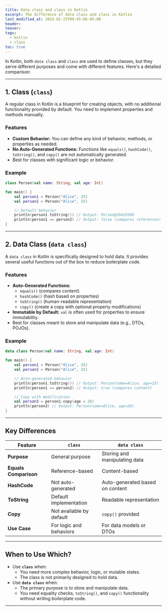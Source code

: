 ```yaml
---
title: Data class and class in Kotlin
excerpt: The difference of data class and class in Kotlin
last_modified_at: 2025-01-23T09:45:06-05:00
header: 
teaser: 
tags:
  - kotlin
  - class
toc: true
---
```


In Kotlin, both `data class` and `class` are used to define classes, but they serve different purposes and come with different features. Here's a detailed comparison:

---

## **1. Class (`class`)**

A regular class in Kotlin is a blueprint for creating objects, with no additional functionality provided by default. You need to implement properties and methods manually.

### **Features**

- **Custom Behavior:** You can define any kind of behavior, methods, or properties as needed.
- **No Auto-Generated Functions:** Functions like `equals()`, `hashCode()`, `toString()`, and `copy()` are not automatically generated.
- Best for classes with significant logic or behavior.

### **Example**

```kotlin
class Person(val name: String, val age: Int)

fun main() {
    val person1 = Person("Alice", 25)
    val person2 = Person("Alice", 25)

    // Default behavior
    println(person1.toString()) // Output: Person@1b6d3586
    println(person1 == person2) // Output: false (compares references)
}
```

---

## **2. Data Class (`data class`)**

A `data class` in Kotlin is specifically designed to hold data. It provides several useful functions out of the box to reduce boilerplate code.

### **Features**

- **Auto-Generated Functions:**
    - `equals()` (compares content)
    - `hashCode()` (hash based on properties)
    - `toString()` (human-readable representation)
    - `copy()` (create a copy with optional property modifications)
- **Immutable by Default:** `val` is often used for properties to ensure immutability.
- Best for classes meant to store and manipulate data (e.g., DTOs, POJOs).

### **Example**

```kotlin
data class Person(val name: String, val age: Int)

fun main() {
    val person1 = Person("Alice", 25)
    val person2 = Person("Alice", 25)

    // Auto-generated behavior
    println(person1.toString()) // Output: Person(name=Alice, age=25)
    println(person1 == person2) // Output: true (compares content)

    // Copy with modification
    val person3 = person1.copy(age = 26)
    println(person3) // Output: Person(name=Alice, age=26)
}
```

---

## **Key Differences**

|Feature|`class`|`data class`|
|---|---|---|
|**Purpose**|General purpose|Storing and manipulating data|
|**Equals Comparison**|Reference-based|Content-based|
|**HashCode**|Not auto-generated|Auto-generated based on content|
|**ToString**|Default implementation|Readable representation|
|**Copy**|Not available by default|`copy()` provided|
|**Use Case**|For logic and behaviors|For data models or DTOs|

---

## **When to Use Which?**

- Use **`class`** when:
    - You need more complex behavior, logic, or mutable states.
    - The class is not primarily designed to hold data.
- Use **`data class`** when:
    - The primary purpose is to store and manipulate data.
    - You need equality checks, `toString()`, and `copy()` functionality without writing boilerplate code.

---